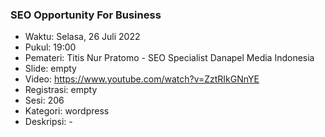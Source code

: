 ###  SEO Opportunity For Business

- Waktu: Selasa, 26 Juli 2022
- Pukul: 19:00
- Pemateri: Titis Nur Pratomo - SEO Specialist Danapel Media Indonesia 
- Slide: empty
- Video: https://www.youtube.com/watch?v=ZztRIkGNnYE
- Registrasi: empty
- Sesi: 206
- Kategori: wordpress
- Deskripsi: -
